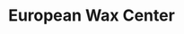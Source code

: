 ---
title: "European Wax Center"
url: /wayne/european-wax-center-paterson-hamburg-turnpike-2/
shop: beauty
---